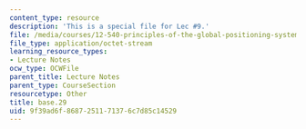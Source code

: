 ```yaml
---
content_type: resource
description: 'This is a special file for Lec #9.'
file: /media/courses/12-540-principles-of-the-global-positioning-system-spring-2012/9f39ad6f8687251171376c7d85c14529_base.29
file_type: application/octet-stream
learning_resource_types:
- Lecture Notes
ocw_type: OCWFile
parent_title: Lecture Notes
parent_type: CourseSection
resourcetype: Other
title: base.29
uid: 9f39ad6f-8687-2511-7137-6c7d85c14529
---
```

